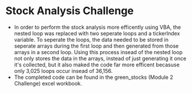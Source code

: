 # Stock Analysis Challenge
- In order to perform the stock analysis more efficently using VBA, the nested loop was replaced with two seperate loops and a tickerIndex variable. To seperate the loops, the data needed to be stored in seperate arrays during the first loop and then generated from those arrays in a second loop. Using this process insead of the nested loop not only stores the data in the arrays, instead of just generating it once it's collected, but it also maked the code far more efficent becasuse only 3,025 loops occur insead of 36,156. 
- The completed code can be found in the green_stocks (Module 2 Challenge) excel workbook.
